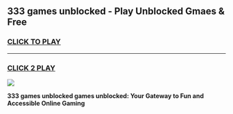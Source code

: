 
## 333 games unblocked - Play Unblocked Gmaes & Free
<h3>
<a href="https://news.freeplayer.one?title=333_games_unblocked&ref=16F">CLICK TO PLAY</a></h3>
<hr>

<h3>
<a href="https://news.freeplayer.one?title=333_games_unblocked&ref=16F">CLICK 2 PLAY</a>
  
</h3>

<a href="https://news.freeplayer.one?title=333_games_unblocked&ref=16F/"><img src="https://clearcache.store/games.png"></a>


**333 games unblocked games unblocked: Your Gateway to Fun and Accessible Online Gaming**
